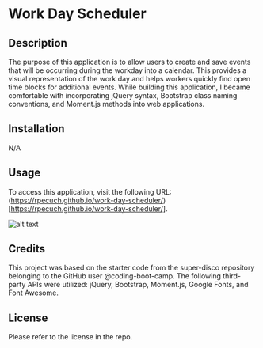 # Work Day Scheduler

## Description

The purpose of this application is to allow users to create and save events that will be occurring during the workday into a calendar. This provides a visual representation of the work day and helps workers quickly find open time blocks for additional events. While building this application, I became comfortable with incorporating jQuery syntax, Bootstrap class naming conventions, and Moment.js methods into web applications.

## Installation

N/A

## Usage

To access this application, visit the following URL: (https://rpecuch.github.io/work-day-scheduler/) [https://rpecuch.github.io/work-day-scheduler/].

![alt text](assets/images/screenshot.png)

## Credits

This project was based on the starter code from the super-disco repository belonging to the GitHub user @coding-boot-camp. The following third-party APIs were utilized: jQuery, Bootstrap, Moment.js, Google Fonts, and Font Awesome.

## License

Please refer to the license in the repo.
